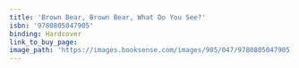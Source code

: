 ```yaml
---
title: 'Brown Bear, Brown Bear, What Do You See?'
isbn: '9780805047905'
binding: Hardcover
link_to_buy_page:
image_path: 'https://images.booksense.com/images/905/047/9780805047905.jpg'
---
```



